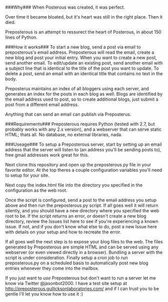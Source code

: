 ###Why###
When Posterous was created, it was perfect.

Over time it became bloated, but it's heart was still in the right place.  Then it died.

Preposterous is an attempt to ressurect the heart of Posterous, in about 150 lines of Python.

###How it works###
To start a new blog, send a post via email to preposterous's email address.  Preposterous will read the email, create a new blog and post your initial entry.  When you want to create a new post, send another email.  To edit/update an existing post, send another email with a subject line that is identical to the title of the post you want to update.  To delete a post, send an email with an identical title that contains no text in the body.

Preposterus maintains an index of all bloggers using each server, and generates an index for the posts in each blog as well. Blogs are identified by the email address used to post, so to create additional blogs, just submit a post from a different email address.

Anything that can send an email can publish via Preposterus.

###Requirements###
Preposterous requires Python (tested with 2.7, but probably works with any 2.x version), and a webserver that can serve static HTML; thats all.  No database, no external libraries, nada.

###Useage###
To setup a Preposterous server, start by setting up an email address that the server will listen to (an address you'll be sending posts to), free gmail addresses work great for this.

Next clone this repository and open up the preposterous.py file in your favorite editor.  At the top theres a couple configuration variables you'll need to setup for your site.

Next copy the index.html file into the directory you specified in the configuration as the web root.

Once the script is configured, send a post to the email address you setup above and then run the preposterous.py script. If all goes well it will return silently, and you should have a new directory where you specified the web root to be.  If the script returns an error, or doesn't create a new blog directory, review the Issues list here to see if you're experiencing a known issue.  If not, and if you don't know what else to do, post a new Issue here with details on your setup and how to recreate the error.

If all goes well the next step is to expose your blog files to the web.  The files generated by Preposterous are simple HTML and can be served using any webserver (or even viewed directly in a browser).  Bundling a server with the script is under consideration.  Finally setup a cron job to run preposterous.py on a scheduled basis to automatically post new blog entries whenever they come into the mailbox.

If you just want to *use* Preposterous but don't want to run a server let me know via Twitter @jasonbot2000.  I have a test site setup at http://preposterous.gullicksonlaboratories.com/ and if I can trust you to be gentle I'll let you know how to use it :)